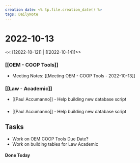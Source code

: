 ```yaml
---
creation date: <% tp.file.creation_date() %>
tags: DailyNote 
---
```


# 2022-10-13

<< [[2022-10-12]] | [[2022-10-14]]>>

### [[OEM - COOP Tools]]
* Meeting Notes:  [[Meeting OEM - COOP Tools - 2022-10-13]] 

### [[Law - Academic]]
* [[Paul Accumanno]] - Help building new database script 

### 
* [[Paul Accumanno]] - Help building new database script 

## Tasks

* Work on OEM COOP Tools Due Date?
* Work on building tables for Law Academic

#### Done Today

